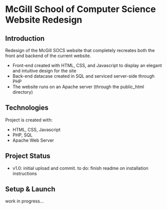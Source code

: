 # McGill School of Computer Science Website Redesign

## Introduction

Redesign of the McGill SOCS website that completely recreates both the front and backend of the current website.

- Front-end created with HTML, CSS, and Javascript to display an elegant and intuitive design for the site
- Back-end datacase created in SQL and serviced server-side through PHP
- The website runs on an Apache server (through the public_html directory)

## Technologies

Project is created with:

- HTML, CSS, Javascript
- PHP, SQL
- Apache Web Server

## Project Status

- v1.0: initial upload and commit. to do: finish readme on installation instructions

## Setup & Launch

work in progress...
